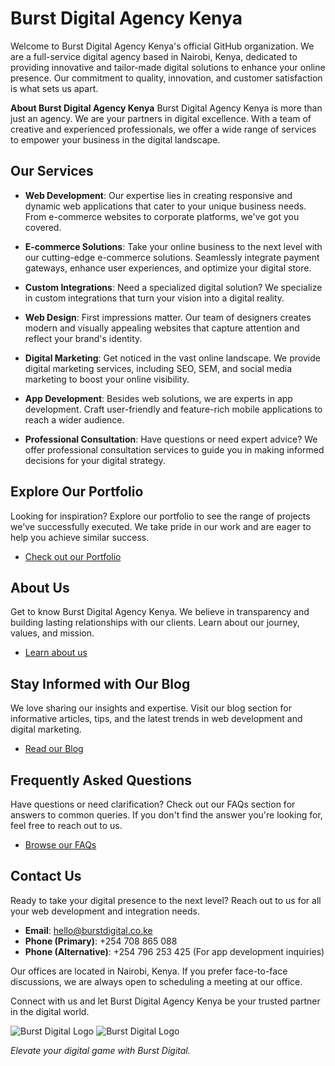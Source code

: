 # Burst Digital Agency Kenya

Welcome to Burst Digital Agency Kenya's official GitHub organization. We are a full-service digital agency based in Nairobi, Kenya, dedicated to providing innovative and tailor-made digital solutions to enhance your online presence. Our commitment to quality, innovation, and customer satisfaction is what sets us apart.

**About Burst Digital Agency Kenya**
Burst Digital Agency Kenya is more than just an agency. We are your partners in digital excellence. With a team of creative and experienced professionals, we offer a wide range of services to empower your business in the digital landscape.

## Our Services

- **Web Development**: Our expertise lies in creating responsive and dynamic web applications that cater to your unique business needs. From e-commerce websites to corporate platforms, we've got you covered.

- **E-commerce Solutions**: Take your online business to the next level with our cutting-edge e-commerce solutions. Seamlessly integrate payment gateways, enhance user experiences, and optimize your digital store.

- **Custom Integrations**: Need a specialized digital solution? We specialize in custom integrations that turn your vision into a digital reality.

- **Web Design**: First impressions matter. Our team of designers creates modern and visually appealing websites that capture attention and reflect your brand's identity.

- **Digital Marketing**: Get noticed in the vast online landscape. We provide digital marketing services, including SEO, SEM, and social media marketing to boost your online visibility.

- **App Development**: Besides web solutions, we are experts in app development. Craft user-friendly and feature-rich mobile applications to reach a wider audience.

- **Professional Consultation**: Have questions or need expert advice? We offer professional consultation services to guide you in making informed decisions for your digital strategy.

## Explore Our Portfolio
Looking for inspiration? Explore our portfolio to see the range of projects we've successfully executed. We take pride in our work and are eager to help you achieve similar success.

- [Check out our Portfolio](https://burstdigital.co.ke/portfolio/)

## About Us

Get to know Burst Digital Agency Kenya. We believe in transparency and building lasting relationships with our clients. Learn about our journey, values, and mission.

- [Learn about us](https://burstdigital.co.ke/about-us/)

## Stay Informed with Our Blog
We love sharing our insights and expertise. Visit our blog section for informative articles, tips, and the latest trends in web development and digital marketing.

- [Read our Blog](https://burstdigital.co.ke/blog/)

## Frequently Asked Questions
Have questions or need clarification? Check out our FAQs section for answers to common queries. If you don't find the answer you're looking for, feel free to reach out to us.

- [Browse our FAQs](https://burstdigital.co.ke/faqs/)

## Contact Us

Ready to take your digital presence to the next level? Reach out to us for all your web development and integration needs.

- **Email**: [hello@burstdigital.co.ke](mailto:hello@burstdigital.co.ke)
- **Phone (Primary)**: +254 708 865 088
- **Phone (Alternative)**: +254 796 253 425 (For app development inquiries)

Our offices are located in Nairobi, Kenya. If you prefer face-to-face discussions, we are always open to scheduling a meeting at our office.

Connect with us and let Burst Digital Agency Kenya be your trusted partner in the digital world. 

![Burst Digital Logo](https://i0.wp.com/burstdigital.co.ke/wp-content/uploads/2023/03/BURST-DARK-LOGO.png?w=329&ssl=1)
![Burst Digital Logo](https://i0.wp.com/burstdigital.co.ke/wp-content/uploads/2023/03/BURST-1.png?w=329&ssl=1)


*Elevate your digital game with Burst Digital.*
